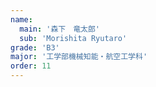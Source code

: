 ```yaml
---
name:
  main: '森下　竜太郎'
  sub: 'Morishita Ryutaro'
grade: 'B3'
major: '工学部機械知能・航空工学科'
order: 11
---
```

